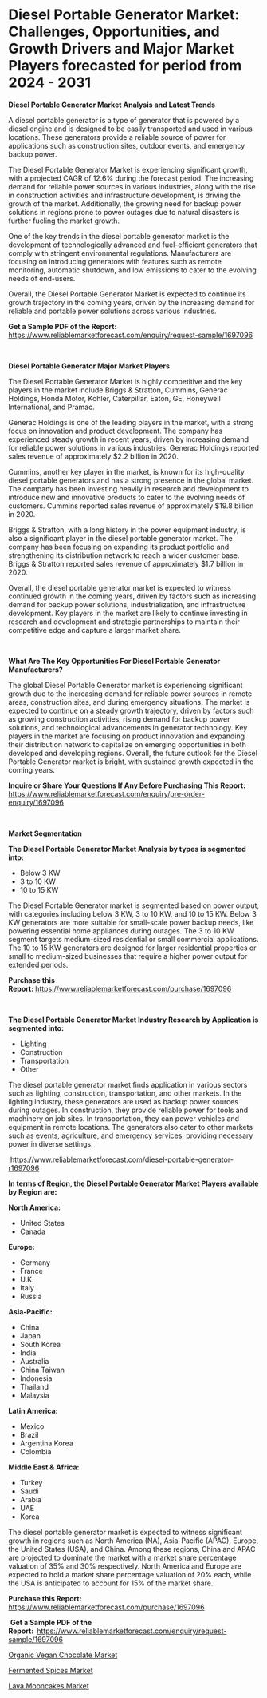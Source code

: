 <p><h1>Diesel Portable Generator Market: Challenges, Opportunities, and Growth Drivers and Major Market Players forecasted for period from 2024 - 2031</h1></p><p><strong>Diesel Portable Generator Market Analysis and Latest Trends</strong></p>
<p><p>A diesel portable generator is a type of generator that is powered by a diesel engine and is designed to be easily transported and used in various locations. These generators provide a reliable source of power for applications such as construction sites, outdoor events, and emergency backup power.</p><p>The Diesel Portable Generator Market is experiencing significant growth, with a projected CAGR of 12.6% during the forecast period. The increasing demand for reliable power sources in various industries, along with the rise in construction activities and infrastructure development, is driving the growth of the market. Additionally, the growing need for backup power solutions in regions prone to power outages due to natural disasters is further fueling the market growth.</p><p>One of the key trends in the diesel portable generator market is the development of technologically advanced and fuel-efficient generators that comply with stringent environmental regulations. Manufacturers are focusing on introducing generators with features such as remote monitoring, automatic shutdown, and low emissions to cater to the evolving needs of end-users.</p><p>Overall, the Diesel Portable Generator Market is expected to continue its growth trajectory in the coming years, driven by the increasing demand for reliable and portable power solutions across various industries.</p></p>
<p><strong>Get a Sample PDF of the Report:&nbsp;</strong> <a href="https://www.reliablemarketforecast.com/enquiry/request-sample/1697096">https://www.reliablemarketforecast.com/enquiry/request-sample/1697096</a></p>
<p>&nbsp;</p>
<p><strong>Diesel Portable Generator Major Market Players</strong></p>
<p><p>The Diesel Portable Generator Market is highly competitive and the key players in the market include Briggs & Stratton, Cummins, Generac Holdings, Honda Motor, Kohler, Caterpillar, Eaton, GE, Honeywell International, and Pramac. </p><p>Generac Holdings is one of the leading players in the market, with a strong focus on innovation and product development. The company has experienced steady growth in recent years, driven by increasing demand for reliable power solutions in various industries. Generac Holdings reported sales revenue of approximately $2.2 billion in 2020.</p><p>Cummins, another key player in the market, is known for its high-quality diesel portable generators and has a strong presence in the global market. The company has been investing heavily in research and development to introduce new and innovative products to cater to the evolving needs of customers. Cummins reported sales revenue of approximately $19.8 billion in 2020.</p><p>Briggs & Stratton, with a long history in the power equipment industry, is also a significant player in the diesel portable generator market. The company has been focusing on expanding its product portfolio and strengthening its distribution network to reach a wider customer base. Briggs & Stratton reported sales revenue of approximately $1.7 billion in 2020.</p><p>Overall, the diesel portable generator market is expected to witness continued growth in the coming years, driven by factors such as increasing demand for backup power solutions, industrialization, and infrastructure development. Key players in the market are likely to continue investing in research and development and strategic partnerships to maintain their competitive edge and capture a larger market share.</p></p>
<p>&nbsp;</p>
<p><strong>What Are The Key Opportunities For Diesel Portable Generator Manufacturers?</strong></p>
<p><p>The global Diesel Portable Generator market is experiencing significant growth due to the increasing demand for reliable power sources in remote areas, construction sites, and during emergency situations. The market is expected to continue on a steady growth trajectory, driven by factors such as growing construction activities, rising demand for backup power solutions, and technological advancements in generator technology. Key players in the market are focusing on product innovation and expanding their distribution network to capitalize on emerging opportunities in both developed and developing regions. Overall, the future outlook for the Diesel Portable Generator market is bright, with sustained growth expected in the coming years.</p></p>
<p><strong>Inquire or Share Your Questions If Any Before Purchasing This Report:</strong> <a href="https://www.reliablemarketforecast.com/enquiry/pre-order-enquiry/1697096">https://www.reliablemarketforecast.com/enquiry/pre-order-enquiry/1697096</a></p>
<p>&nbsp;</p>
<p><strong>Market Segmentation</strong></p>
<p><strong>The Diesel Portable Generator Market Analysis by types is segmented into:</strong></p>
<p><ul><li>Below 3 KW</li><li>3 to 10 KW</li><li>10 to 15 KW</li></ul></p>
<p><p>The Diesel Portable Generator market is segmented based on power output, with categories including below 3 KW, 3 to 10 KW, and 10 to 15 KW. Below 3 KW generators are more suitable for small-scale power backup needs, like powering essential home appliances during outages. The 3 to 10 KW segment targets medium-sized residential or small commercial applications. The 10 to 15 KW generators are designed for larger residential properties or small to medium-sized businesses that require a higher power output for extended periods.</p></p>
<p><strong>Purchase this Report:&nbsp;</strong><a href="https://www.reliablemarketforecast.com/purchase/1697096">https://www.reliablemarketforecast.com/purchase/1697096</a></p>
<p>&nbsp;</p>
<p><strong>The Diesel Portable Generator Market Industry Research by Application is segmented into:</strong></p>
<p><ul><li>Lighting</li><li>Construction</li><li>Transportation</li><li>Other</li></ul></p>
<p><p>The diesel portable generator market finds application in various sectors such as lighting, construction, transportation, and other markets. In the lighting industry, these generators are used as backup power sources during outages. In construction, they provide reliable power for tools and machinery on job sites. In transportation, they can power vehicles and equipment in remote locations. The generators also cater to other markets such as events, agriculture, and emergency services, providing necessary power in diverse settings.</p></p>
<p><a href="https://www.reliablemarketforecast.com/diesel-portable-generator-r1697096">&nbsp;https://www.reliablemarketforecast.com/diesel-portable-generator-r1697096</a></p>
<p><strong>In terms of Region, the Diesel Portable Generator Market Players available by Region are:</strong></p>
<p>
    <p> <strong> North America: </strong>
        <ul>
            <li>United States</li>
            <li>Canada</li>
        </ul>
        </p> 
    <p> <strong> Europe: </strong>
        <ul>
            <li>Germany</li>
            <li>France</li>
            <li>U.K.</li>
            <li>Italy</li>
            <li>Russia</li>
        </ul>
        </p> 
    <p> <strong> Asia-Pacific: </strong>
        <ul>
            <li>China</li>
            <li>Japan</li>
            <li>South Korea</li>
            <li>India</li>
            <li>Australia</li>
            <li>China Taiwan</li>
            <li>Indonesia</li>
            <li>Thailand</li>
            <li>Malaysia</li>
        </ul>
        </p> 
    <p> <strong> Latin America: </strong>
        <ul>
            <li>Mexico</li>
            <li>Brazil</li>
            <li>Argentina Korea</li>
            <li>Colombia</li>
        </ul>
        </p> 
    <p> <strong> Middle East & Africa: </strong>
        <ul>
            <li>Turkey</li>
            <li>Saudi</li>
            <li>Arabia</li>
            <li>UAE</li>
            <li>Korea</li>
        </ul>
    </p>
    </p>
<p><p>The diesel portable generator market is expected to witness significant growth in regions such as North America (NA), Asia-Pacific (APAC), Europe, the United States (USA), and China. Among these regions, China and APAC are projected to dominate the market with a market share percentage valuation of 35% and 30% respectively. North America and Europe are expected to hold a market share percentage valuation of 20% each, while the USA is anticipated to account for 15% of the market share.</p></p>
<p><strong>Purchase this Report: </strong><a href="https://www.reliablemarketforecast.com/purchase/1697096">https://www.reliablemarketforecast.com/purchase/1697096</a></p>
<p>&nbsp;<strong>Get a Sample PDF of the Report:&nbsp;&nbsp;</strong><a href="https://www.reliablemarketforecast.com/enquiry/request-sample/1697096">https://www.reliablemarketforecast.com/enquiry/request-sample/1697096</a></p>
<p><strong></strong></p>
<p><p><a href="https://github.com/eliyamanson4561/Market-Research-Report-List-1/blob/main/organic-vegan-chocolate-market.md">Organic Vegan Chocolate Market</a></p><p><a href="https://github.com/daveutchsj/Market-Research-Report-List-1/blob/main/fermented-spices-market.md">Fermented Spices Market</a></p><p><a href="https://github.com/hannahforsyth9786/Market-Research-Report-List-1/blob/main/lava-mooncakes-market.md">Lava Mooncakes Market</a></p></p>